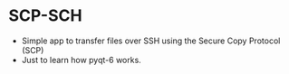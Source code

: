 # SCP-SCH

* Simple app to transfer files over SSH using the Secure Copy Protocol (SCP)
* Just to learn how pyqt-6 works.
